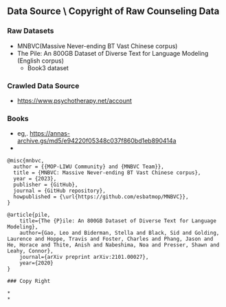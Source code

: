 ## Data Source \ Copyright of Raw Counseling Data

### Raw Datasets

* MNBVC(Massive Never-ending BT Vast Chinese corpus)
* The Pile: An 800GB Dataset of Diverse Text for Language Modeling (English corpus)
  * Book3 dataset

### Crawled Data Source

* https://www.psychotherapy.net/account

### Books

* eg,. https://annas-archive.gs/md5/e94220f05348c037f860bd1eb890414a
* 

```
@misc{mnbvc,
  author = {{MOP-LIWU Community} and {MNBVC Team}},
  title = {MNBVC: Massive Never-ending BT Vast Chinese corpus},
  year = {2023},
  publisher = {GitHub},
  journal = {GitHub repository},
  howpublished = {\url{https://github.com/esbatmop/MNBVC}},
}

@article{pile,
    title={The {P}ile: An 800GB Dataset of Diverse Text for Language Modeling},
    author={Gao, Leo and Biderman, Stella and Black, Sid and Golding, Laurence and Hoppe, Travis and Foster, Charles and Phang, Jason and He, Horace and Thite, Anish and Nabeshima, Noa and Presser, Shawn and Leahy, Connor},
    journal={arXiv preprint arXiv:2101.00027},
    year={2020}
}

### Copy Right

* 
* 

```
